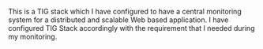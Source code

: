 This is a TIG stack which I have configured to have a central monitoring system for a distributed and scalable Web based application.
I have configured TIG Stack accordingly with the requirement that I needed during my monitoring.
